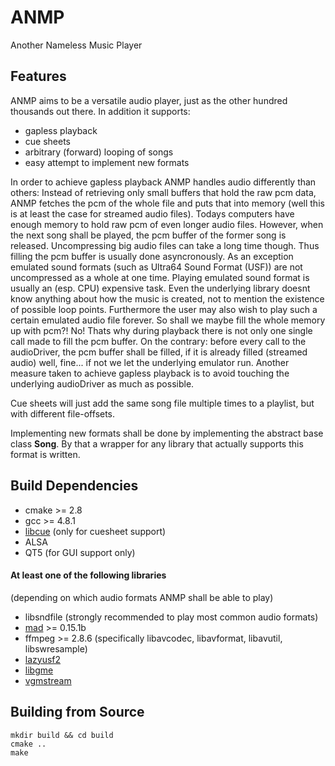 # ANMP
Another Nameless Music Player

## Features

ANMP aims to be a versatile audio player, just as the other hundred thousands out there. In addition it supports:

* gapless playback
* cue sheets
* arbitrary (forward) looping of songs
* easy attempt to implement new formats

In order to achieve gapless playback ANMP handles audio differently than others: Instead of retrieving only small buffers that hold the raw pcm data, ANMP fetches the pcm of the whole file and puts that into memory (well this is at least the case for streamed audio files). Todays computers have enough memory to hold raw pcm of even longer audio files. However, when the next song shall be played, the pcm buffer of the former song is released. Uncompressing big audio files can take a long time though. Thus filling the pcm buffer is usually done asyncronously. As an exception emulated sound formats (such as Ultra64 Sound Format (USF)) are not uncompressed as a whole at one time. Playing emulated sound format is usually an (esp. CPU) expensive task. Even the underlying library doesnt know anything about how the music is created, not to mention the existence of possible loop points. Furthermore the user may also wish to play such a certain emulated audio file forever. So shall we maybe fill the whole memory up with pcm?! No! Thats why during playback there is not only one single call made to fill the pcm buffer. On the contrary: before every call to the audioDriver, the pcm buffer shall be filled, if it is already filled (streamed audio) well, fine... if not we let the underlying emulator run.
Another measure taken to achieve gapless playback is to avoid touching the underlying audioDriver as much as possible.

Cue sheets will just add the same song file multiple times to a playlist, but with different file-offsets.

Implementing new formats shall be done by implementing the abstract base class **Song**. By that a wrapper for any library that actually supports this format is written.

## Build Dependencies

* cmake >= 2.8
* gcc >= 4.8.1
* [libcue](https://github.com/lipnitsk/libcue) (only for cuesheet support)
* ALSA
* QT5 (for GUI support only)

#### At least one of the following libraries
(depending on which audio formats ANMP shall be able to play)
* libsndfile (strongly recommended to play most common audio formats)
* [mad](https://sourceforge.net/projects/mad/files/libmad/) >= 0.15.1b
* ffmpeg >= 2.8.6 (specifically libavcodec, libavformat, libavutil, libswresample)
* [lazyusf2](https://gitlab.kode54.net/kode54/lazyusf2)
* [libgme](https://github.com/kode54/Game_Music_Emu)
* [vgmstream](https://gitlab.kode54.net/kode54/vgmstream)

## Building from Source
```shell
mkdir build && cd build
cmake ..
make
```

